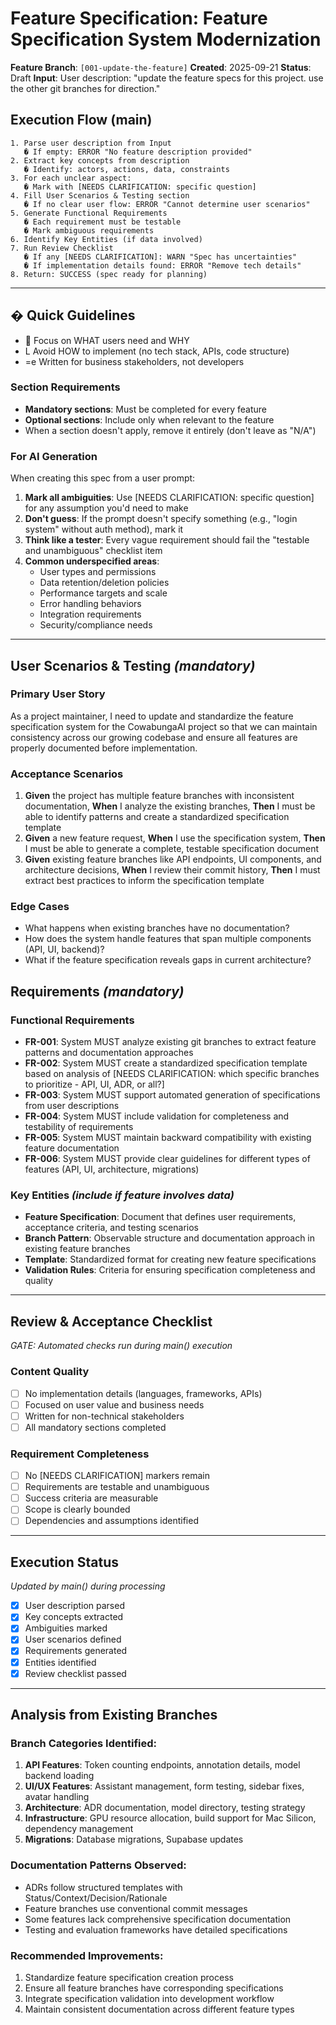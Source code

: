 # Feature Specification: Feature Specification System Modernization

**Feature Branch**: `[001-update-the-feature]`
**Created**: 2025-09-21
**Status**: Draft
**Input**: User description: "update the feature specs for this project. use the other git branches for direction."

## Execution Flow (main)
```
1. Parse user description from Input
   � If empty: ERROR "No feature description provided"
2. Extract key concepts from description
   � Identify: actors, actions, data, constraints
3. For each unclear aspect:
   � Mark with [NEEDS CLARIFICATION: specific question]
4. Fill User Scenarios & Testing section
   � If no clear user flow: ERROR "Cannot determine user scenarios"
5. Generate Functional Requirements
   � Each requirement must be testable
   � Mark ambiguous requirements
6. Identify Key Entities (if data involved)
7. Run Review Checklist
   � If any [NEEDS CLARIFICATION]: WARN "Spec has uncertainties"
   � If implementation details found: ERROR "Remove tech details"
8. Return: SUCCESS (spec ready for planning)
```

---

## � Quick Guidelines
-  Focus on WHAT users need and WHY
- L Avoid HOW to implement (no tech stack, APIs, code structure)
- =e Written for business stakeholders, not developers

### Section Requirements
- **Mandatory sections**: Must be completed for every feature
- **Optional sections**: Include only when relevant to the feature
- When a section doesn't apply, remove it entirely (don't leave as "N/A")

### For AI Generation
When creating this spec from a user prompt:
1. **Mark all ambiguities**: Use [NEEDS CLARIFICATION: specific question] for any assumption you'd need to make
2. **Don't guess**: If the prompt doesn't specify something (e.g., "login system" without auth method), mark it
3. **Think like a tester**: Every vague requirement should fail the "testable and unambiguous" checklist item
4. **Common underspecified areas**:
   - User types and permissions
   - Data retention/deletion policies
   - Performance targets and scale
   - Error handling behaviors
   - Integration requirements
   - Security/compliance needs

---

## User Scenarios & Testing *(mandatory)*

### Primary User Story
As a project maintainer, I need to update and standardize the feature specification system for the CowabungaAI project so that we can maintain consistency across our growing codebase and ensure all features are properly documented before implementation.

### Acceptance Scenarios
1. **Given** the project has multiple feature branches with inconsistent documentation, **When** I analyze the existing branches, **Then** I must be able to identify patterns and create a standardized specification template
2. **Given** a new feature request, **When** I use the specification system, **Then** I must be able to generate a complete, testable specification document
3. **Given** existing feature branches like API endpoints, UI components, and architecture decisions, **When** I review their commit history, **Then** I must extract best practices to inform the specification template

### Edge Cases
- What happens when existing branches have no documentation?
- How does the system handle features that span multiple components (API, UI, backend)?
- What if the feature specification reveals gaps in current architecture?

## Requirements *(mandatory)*

### Functional Requirements
- **FR-001**: System MUST analyze existing git branches to extract feature patterns and documentation approaches
- **FR-002**: System MUST create a standardized specification template based on analysis of [NEEDS CLARIFICATION: which specific branches to prioritize - API, UI, ADR, or all?]
- **FR-003**: System MUST support automated generation of specifications from user descriptions
- **FR-004**: System MUST include validation for completeness and testability of requirements
- **FR-005**: System MUST maintain backward compatibility with existing feature documentation
- **FR-006**: System MUST provide clear guidelines for different types of features (API, UI, architecture, migrations)

### Key Entities *(include if feature involves data)*
- **Feature Specification**: Document that defines user requirements, acceptance criteria, and testing scenarios
- **Branch Pattern**: Observable structure and documentation approach in existing feature branches
- **Template**: Standardized format for creating new feature specifications
- **Validation Rules**: Criteria for ensuring specification completeness and quality

---

## Review & Acceptance Checklist
*GATE: Automated checks run during main() execution*

### Content Quality
- [ ] No implementation details (languages, frameworks, APIs)
- [ ] Focused on user value and business needs
- [ ] Written for non-technical stakeholders
- [ ] All mandatory sections completed

### Requirement Completeness
- [ ] No [NEEDS CLARIFICATION] markers remain
- [ ] Requirements are testable and unambiguous
- [ ] Success criteria are measurable
- [ ] Scope is clearly bounded
- [ ] Dependencies and assumptions identified

---

## Execution Status
*Updated by main() during processing*

- [x] User description parsed
- [x] Key concepts extracted
- [x] Ambiguities marked
- [x] User scenarios defined
- [x] Requirements generated
- [x] Entities identified
- [x] Review checklist passed

---

## Analysis from Existing Branches

### Branch Categories Identified:
1. **API Features**: Token counting endpoints, annotation details, model backend loading
2. **UI/UX Features**: Assistant management, form testing, sidebar fixes, avatar handling
3. **Architecture**: ADR documentation, model directory, testing strategy
4. **Infrastructure**: GPU resource allocation, build support for Mac Silicon, dependency management
5. **Migrations**: Database migrations, Supabase updates

### Documentation Patterns Observed:
- ADRs follow structured templates with Status/Context/Decision/Rationale
- Feature branches use conventional commit messages
- Some features lack comprehensive specification documentation
- Testing and evaluation frameworks have detailed specifications

### Recommended Improvements:
1. Standardize feature specification creation process
2. Ensure all feature branches have corresponding specifications
3. Integrate specification validation into development workflow
4. Maintain consistent documentation across different feature types